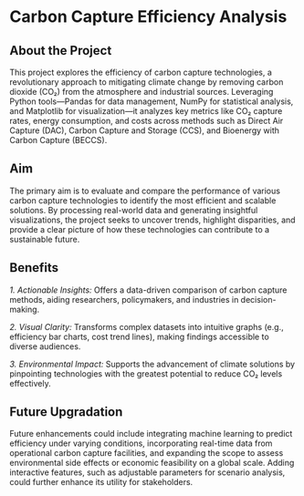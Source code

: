 # Carbon Capture Efficiency Analysis 

## About the Project

This project explores the efficiency of carbon capture technologies, a revolutionary approach to mitigating climate change by removing carbon dioxide (CO₂) from the atmosphere and industrial sources. Leveraging Python tools—Pandas for data management, NumPy for statistical analysis, and Matplotlib for visualization—it analyzes key metrics like CO₂ capture rates, energy consumption, and costs across methods such as Direct Air Capture (DAC), Carbon Capture and Storage (CCS), and Bioenergy with Carbon Capture (BECCS).

## Aim
The primary aim is to evaluate and compare the performance of various carbon capture technologies to identify the most efficient and scalable solutions. By processing real-world data and generating insightful visualizations, the project seeks to uncover trends, highlight disparities, and provide a clear picture of how these technologies can contribute to a sustainable future.

## Benefits

*1. Actionable Insights:*
Offers a data-driven comparison of carbon capture methods, aiding researchers, policymakers, and industries in decision-making.

*2. Visual Clarity:* 
Transforms complex datasets into intuitive graphs (e.g., efficiency bar charts, cost trend lines), making findings accessible to diverse audiences.

*3. Environmental Impact:* 
Supports the advancement of climate solutions by pinpointing technologies with the greatest potential to reduce CO₂ levels effectively.

            
## Future Upgradation

Future enhancements could include integrating machine learning to predict efficiency under varying conditions, incorporating real-time data from operational carbon capture facilities, and expanding the scope to assess environmental side effects or economic feasibility on a global scale. Adding interactive features, such as adjustable parameters for scenario analysis, could further enhance its utility for stakeholders.
